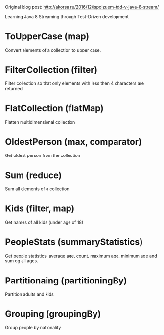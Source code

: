 Original blog post: http://akorsa.ru/2016/12/ispolzuem-tdd-v-java-8-stream/

Learning Java 8 Streaming through Test-Driven development

ToUpperCase (map)
=================

Convert elements of a collection to upper case.

FilterCollection (filter)
=========================

Filter collection so that only elements with less then 4 characters are returned.

FlatCollection (flatMap)
========================

Flatten multidimensional collection

OldestPerson (max, comparator)
==============================

Get oldest person from the collection

Sum (reduce)
============

Sum all elements of a collection

Kids (filter, map)
==================

Get names of all kids (under age of 18)

PeopleStats (summaryStatistics)
===============================

Get people statistics: average age, count, maximum age, minimum age and sum og all ages.

Partitionaing (partitioningBy)
=========================

Partition adults and kids

Grouping (groupingBy)
=========================

Group people by nationality
